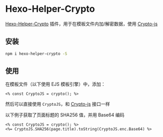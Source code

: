 # Hexo-Helper-Crypto

[Hexo-Helper-Crypto](https://github.com/argvchs/hexo-helper-crypto) 插件，用于在模板文件内加/解密数据，使用 [Crypto-js](https://github.com/brix/crypto-js)

## 安装

```bash
npm i hexo-helper-crypto -S
```

## 使用

在模板文件（以下使用 EJS 模板引擎）中，添加：

```ejs
<% const CryptoJS = crypto(); %>
```

然后可以直接使用 `CryptoJS`，和 [Crypto-js](https://github.com/brix/crypto-js) 接口一样

以下例子获取了页面标题的 SHA256 值，并用 Base64 编码

```ejs
<% const CryptoJS = crypto(); %>
<%= CryptoJS.SHA256(page.title).toString(CryptoJS.enc.Base64) %>
```
